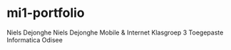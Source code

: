 # mi1-portfolio
Niels Dejonghe
Niels Dejonghe
Mobile & Internet
Klasgroep 3
Toegepaste Informatica
Odisee
